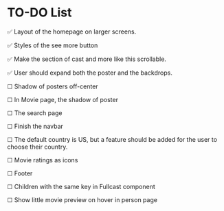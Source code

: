 # TO-DO List

✅ Layout of the homepage on larger screens.

✅ Styles of the see more button

✅ Make the section of cast and more like this scrollable.

✅ User should expand both the poster and the backdrops.

☐ Shadow of posters off-center

☐ In Movie page, the shadow of poster

☐ The search page

☐ Finish the navbar

☐ The default country is US, but a feature should be added for the user to choose their country.

☐ Movie ratings as icons

☐ Footer

☐ Children with the same key in Fullcast component

☐ Show little movie preview on hover in person page
